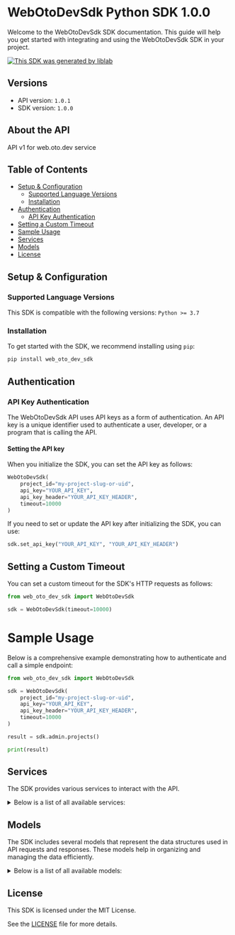 # WebOtoDevSdk Python SDK 1.0.0<a id="webotodevsdk-python-sdk-100"></a>

Welcome to the WebOtoDevSdk SDK documentation. This guide will help you get started with integrating and using the WebOtoDevSdk SDK in your project.

[![This SDK was generated by liblab](https://public-liblab-readme-assets.s3.us-east-1.amazonaws.com/built-by-liblab-icon.svg)](https://liblab.com/?utm_source=readme)

## Versions<a id="versions"></a>

- API version: `1.0.1`
- SDK version: `1.0.0`

## About the API<a id="about-the-api"></a>

API v1 for web.oto.dev service

## Table of Contents<a id="table-of-contents"></a>

- [Setup & Configuration](#setup--configuration)
  - [Supported Language Versions](#supported-language-versions)
  - [Installation](#installation)
- [Authentication](#authentication)
  - [API Key Authentication](#api-key-authentication)
- [Setting a Custom Timeout](#setting-a-custom-timeout)
- [Sample Usage](#sample-usage)
- [Services](#services)
- [Models](#models)
- [License](#license)

## Setup & Configuration<a id="setup--configuration"></a>

### Supported Language Versions<a id="supported-language-versions"></a>

This SDK is compatible with the following versions: `Python >= 3.7`

### Installation<a id="installation"></a>

To get started with the SDK, we recommend installing using `pip`:

```bash
pip install web_oto_dev_sdk
```

## Authentication<a id="authentication"></a>

### API Key Authentication<a id="api-key-authentication"></a>

The WebOtoDevSdk API uses API keys as a form of authentication. An API key is a unique identifier used to authenticate a user, developer, or a program that is calling the API.

#### Setting the API key<a id="setting-the-api-key"></a>

When you initialize the SDK, you can set the API key as follows:

```py
WebOtoDevSdk(
    project_id="my-project-slug-or-uid",
    api_key="YOUR_API_KEY",
    api_key_header="YOUR_API_KEY_HEADER",
    timeout=10000
)
```

If you need to set or update the API key after initializing the SDK, you can use:

```py
sdk.set_api_key("YOUR_API_KEY", "YOUR_API_KEY_HEADER")
```

## Setting a Custom Timeout<a id="setting-a-custom-timeout"></a>

You can set a custom timeout for the SDK's HTTP requests as follows:

```py
from web_oto_dev_sdk import WebOtoDevSdk

sdk = WebOtoDevSdk(timeout=10000)
```

# Sample Usage<a id="sample-usage"></a>

Below is a comprehensive example demonstrating how to authenticate and call a simple endpoint:

```py
from web_oto_dev_sdk import WebOtoDevSdk

sdk = WebOtoDevSdk(
    project_id="my-project-slug-or-uid",
    api_key="YOUR_API_KEY",
    api_key_header="YOUR_API_KEY_HEADER",
    timeout=10000
)

result = sdk.admin.projects()

print(result)

```

## Services<a id="services"></a>

The SDK provides various services to interact with the API.

<details> 
<summary>Below is a list of all available services:</summary>

| Name       |
| :--------- |
| admin      |
| project    |
| properties |
| meanings   |
| formulas   |
| values     |

</details>

## Models<a id="models"></a>

The SDK includes several models that represent the data structures used in API requests and responses. These models help in organizing and managing the data efficiently.

<details> 
<summary>Below is a list of all available models:</summary>

| Name     | Description |
| :------- | :---------- |
| Project  |             |
| Property |             |
| Meaning  |             |
| Formula  |             |
| Value    |             |

</details>

## License<a id="license"></a>

This SDK is licensed under the MIT License.

See the [LICENSE](LICENSE) file for more details.

<!-- This file was generated by liblab | https://liblab.com/ -->
